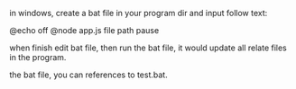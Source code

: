 in windows, create a bat file in your program dir and input follow text:

@echo off
@node app.js file path
pause

when finish edit bat file, then run the bat file, it would update all relate files in the program.

the bat file, you can references to test.bat.
